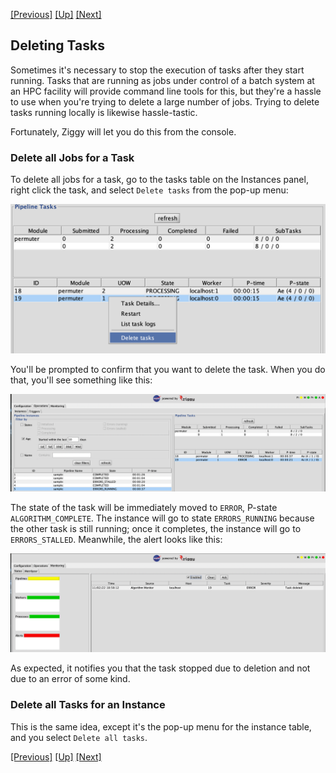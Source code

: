 <a href="hpc-cost.md">[Previous]</a> <a href="advanced-topics.md">[Up]</a> <a href="data-receipt.md">[Next]</a>

## Deleting Tasks

Sometimes it's necessary to stop the execution of tasks after they start running. Tasks that are running as jobs under control of a batch system at an HPC facility will provide command line tools for this, but they're a hassle to use when you're trying to delete a large number of jobs. Trying to delete tasks running locally is likewise hassle-tastic. 

Fortunately, Ziggy will let you do this from the console. 

### Delete all Jobs for a Task

To delete all jobs for a task, go to the tasks table on the Instances panel, right click the task, and select `Delete tasks` from the pop-up menu:

![delete-task-menu-item](images/delete-task-menu-item.png)

You'll be prompted to confirm that you want to delete the task. When you do that, you'll see something like this:

![delete-in-progress](images/delete-in-progress.png)

The state of the task will be immediately moved to `ERROR`, P-state `ALGORITHM_COMPLETE`. The instance will go to state `ERRORS_RUNNING` because the other task is still running; once it completes, the instance will go to `ERRORS_STALLED`. Meanwhile, the alert looks like this:

![delete-alert](images/delete-alert.png)

As expected, it notifies you that the task stopped due to deletion and not due to an error of some kind. 

### Delete all Tasks for an Instance

This is the same idea, except it's the pop-up menu for the instance table, and you select `Delete all tasks`.

<a href="hpc-cost.md">[Previous]</a> <a href="advanced-topics.md">[Up]</a> <a href="data-receipt.md">[Next]</a>